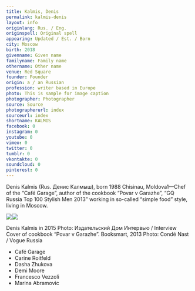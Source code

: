```yaml
---
title: Kalmis, Denis
permalink: kalmis-denis
layout: info
originlang: Rus. / Eng.
originspell: Original spell
appearing: Updated / Est. / Born
city: Moscow
birth: 2018
givenname: Given name
familyname: Family name
othername: Other name
venue: Red Square
founder: Founder
origin: a / an Russian
profession: writer based in Europe
photo: This is sample for image caption
photographer: Photographer
source: Source
photographerurl: index
sourceurl: index
shortname: KALMIS
facebook: 0
instagram: 0
youtube: 0
vimeo: 0
twitter: 0
tumblr: 0
vkontakte: 0
soundcloud: 0
pinterest: 0
---
```


Denis Kalmis (Rus. Денис Калмыш), born 1988 Chisinau, Moldova1—Chef of the “Café Garage”, author of the cookbook “Povar v Garazhe”, “GQ Russia Top 100 Stylish Men 2013” working in so-called “simple food” style, living in Moscow.

![](http://www.interviewrussia.ru/sites/default/files/styles/medium/public/1_6903.jpg)![](http://www.interviewrussia.ru/sites/default/files/styles/medium/public/1_6903.jpg)

Denis Kalmis in 2015
Photo: Издательский Дом Интервью / Interview
Cover of cookbook “Povar v Garazhe”. Booksmart, 2013
Photo: Condé Nast / Vogue Russia

+ Café Garage
+ Carine Roitfeld
+ Dasha Zhukova
+ Demi Moore
+ Francesco Vezzoli
+ Marina Abramovic
